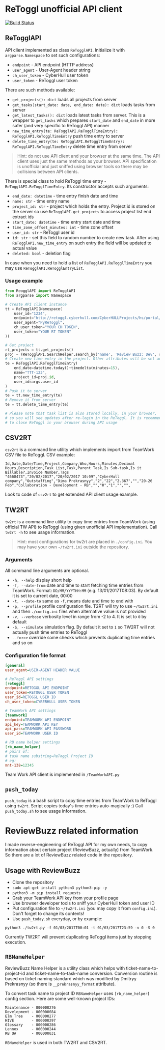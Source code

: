 # ReToggl unofficial API client

[![Build Status](https://travis-ci.com/Livich/PyReToggl.svg?token=6T8dpeTmz8PpycNpNg8C&branch=master)](https://travis-ci.com/Livich/PyReToggl)

## ReTogglAPI

API client implemented as class `ReTogglAPI`. Initialize it with `argparse.Namespace` to set such configurations:
* `endpoint` - API endpoint (HTTP address)
* `user_agent` - User-Agent header string
* `ch_user_token` - CyberHull user token
* `user_token` - ReToggl user token

There are such methods available:
* `get_projects(): dict` loads all projects from server
* `get_tasks(start_date: date, end_date: date): dict` loads tasks from server
* `get_latest_tasks(): dict` loads latest tasks from server. This is a wrapper to `get_tasks` which prepares `start_date` and `end_date` in more safer (and very specific to ReToggl API) manner
* `new_time_entry(te: ReTogglAPI.ReTogglTimeEntry): ReTogglAPI.ReTogglTimeEntry` push time entry to server
* `delete_time_entry(te: ReTogglAPI.ReTogglTimeEntry): ReTogglAPI.ReTogglTimeEntry` delete time entry from server

>Hint: do not use API client and your browser at the same time. The API client uses just the same methods as your browser. API specification is unofficial and just sniffed using browser tools so there may be collisions between API clients.

There is special class to hold ReToggl time entry - `ReTogglAPI.ReTogglTimeEntry`. Its constructor accepts such arguments:
* `end_date: datetime` - time entry finish date and time
* `name: str` - time entry name
* `project_id: str` - project which holds the entry. Project id is stored on the server so use `ReTogglAPI.get_projects` to access project list end extract ids
* `start_date: datetime` - time entry start date and time
* `time_zone_offset_minutes: int` - time zone offset
* `user_id: str` - ReToggl user id
* `id: str` - set this field to random number to create new task. After using `ReTogglAPI.new_time_entry` on such entry the field will be updated to actual value
* `deleted: bool` - deletion flag

In case when you need to hold a list of `ReTogglAPI.ReTogglTimeEntry` you may use `ReTogglAPI.ReTogglEntryList`.

### Usage example
```python
from ReogglAPI import ReTogglAPI
from argparse import Namespace

# Create API client instance
tt = ReTogglAPI(Namespace(
    user_id="1234",
    endpoint="http://retoggl.cyberhull.com/CyberHULLProjects/hs/portal/",
    user_agent="PyReToggl",
    ch_user_token="YOUR CH TOKEN",
    user_token="YOUR RT TOKEN"
))

# Get project
rt_projects = tt.get_projects()
proj = (ReTogglAPI.SearchHelper.search_by('name', 'Review Buzz: Dev', rt_projects)[0])
# Create new time entry in the project. Other attributes will be set automatically
te = ReTogglAPI.ReTogglTimeEntry(
    end_date=datetime.today()+timedelta(minutes=15),
    name="TTT-123",
    project_id=proj.id,
    user_id=args.user_id
)
# Push it to server
te = tt.new_time_entry(te)
# Remove it from server
te = tt.delete_time_entry(te)

# Please note that task list is also stored locally, in your browser,
# so you will see updates after re-login in the ReToggl. It is recommended
# to close ReToggl in your browser during API usage
```
      
## CSV2RT

`csv2rt` is a command line utility which implements import from TeamWork CSV file to ReToggl. CSV example:
```csv
Id,Date,Date/Time,Project,Company,Who,Hours,Minutes,Decimal Hours,Description,Task List,Task,Parent Task,Is Sub-task,Is it Billable?,Invoice Number,Tags
"4668473","20/02/2017","20/02/2017 10:09","CyberHull company","Outstaffing","Dima Prekrasnyy","2","22","2.367","","20-26 Feb","Collaboration - Development - RB","","0","1","","",
```

Look to code of `csv2rt` to get extended API client usage example.

## TW2RT

`tw2rt` is a command line utility to copy time entries from TeamWork (using official TW API) to ReToggl (using given unofficial API implementation). Call `tw2rt -h` to see usage information.

>Hint: most configurations for tw2rt are placed in `./config.ini`. You may have your own `~/tw2rt.ini` outside the repository.

### Arguments

All command line arguments are optional.

* `-h, --help` display short help
* `-f, --date-from` date and time to start fetching time entries from TeamWork. Format: `DD/MM/YYYTHH:MM` (e.g. 13/01/2017T08:03). By default it is set to current date, 00:00
* `-t, --date-to` same as `-f`, means date and time to end with
* `-p, --profile` profile configuration file. T2RT will try to use `~/tw2rt.ini` and then `./config.ini` files when alternative value is not provided
* `-v, --verbose` verbosity level in range from -2 to 4. It is set to `0` by default
* `-S, --simulate` simulation flag. By default it set to `1` so TW2RT will not actually push time entries to ReToggl
* `--force` override some checks which prevents duplicating time entries and so on

### Configuration file format

```ini
[general]
user_agent=USER-AGENT HEADER VALUE

# ReToggl API settings
[retoggl]
endpoint=RETOGGL API ENDPOINT
user_token=RETOGGL USER TOKEN
user_id=RETOGGL USER ID
ch_user_token=CYBERHULL USER TOKEN

# TeamWork API settings
[teamwork]
endpoint=TEAMWORK API ENDPOINT
api_key=TEAMWORK API KEY
api_pass=TEAMWORK API PASSWORD
user_id=TEAMWORK USER ID

# RB name helper settings
[rb_name_helper]
# pairs of:
# task name substring=ReToggl Project ID
# eg:
mnt-138=12345
```

Team Work API client is implemented in `/TeamWorkAPI.py`

## `push_today`

`push_today` is a bash script to copy time entries from TeamWork to ReToggl using `tw2rt`. Script copies today's time entries auto-magically :) Call `push_today.sh` to see usage information.

# ReviewBuzz related information

I made reverse-engineering of ReToggl API for my own needs, to copy information about certain project (ReviewBuzz, actually) from TeamWork.
So there are a lot of ReviewBuzz related code in the repository.

## Usage with ReviewBuzz

* Clone the repository
* `sudo apt-get install python3 python3-pip -y`
* `python3 -m pip install requests`
* Grab your TeamWork API key from your profile page
* Use browser developer tools to sniff your CyberHull token and user ID
* Put configuration file to `~/tw2rt.ini` (you may copy it from `config.ini`). Don't forget to change its contents!
* Use `push_today.sh` everyday, or by example:
```
python3 ./tw2rt.py -f 01/03/2017T00:01 -t 01/03/2017T23:59 -v 0 -S 0
```

Currently TW2RT will prevent duplicating ReToggl items just by stopping execution.

## `RBNameHelper`

ReviewBuzz Name Helper is a utility class which helps with ticket-name-to-project-id and ticket-name-to-task-name conversion.
Conversion routine is based on ticket naming standard which was modified by Dmitryy Prekrasnyy (so there is `__prekrasnyy_format` attribute).

To convert task name to project ID `RBNameHelper` uses `[rb_name_helper]` config section. Here are some well-known project IDs:
```
Maintenance - 000000276
Development - 000000084
Elm Tree    - 000000277
HIVE        - 000000297
Glossary    - 000000286
Lennox      - 000000244
RB QA       - 000000031
```

`RBNameHelper` is used in both TW2RT and CSV2RT.
